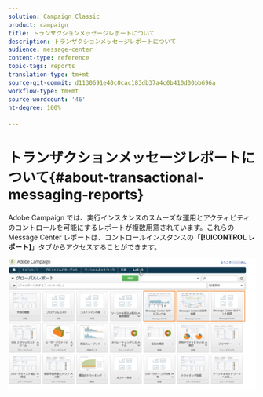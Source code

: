 ```yaml
---
solution: Campaign Classic
product: campaign
title: トランザクションメッセージレポートについて
description: トランザクションメッセージレポートについて
audience: message-center
content-type: reference
topic-tags: reports
translation-type: tm+mt
source-git-commit: d1130691e40c0cac183db37a4c0b410d00bb696a
workflow-type: tm+mt
source-wordcount: '46'
ht-degree: 100%

---
```



# トランザクションメッセージレポートについて{#about-transactional-messaging-reports}

Adobe Campaign では、実行インスタンスのスムーズな運用とアクティビティのコントロールを可能にするレポートが複数用意されています。これらの Message Center レポートは、コントロールインスタンスの「**[!UICONTROL レポート]**」タブからアクセスすることができます。

![](assets/messagecenter_reporting_002.png)
